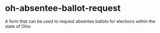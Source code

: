 # oh-absentee-ballot-request
A form that can be used to request absentee ballots for elections within the state of Ohio
